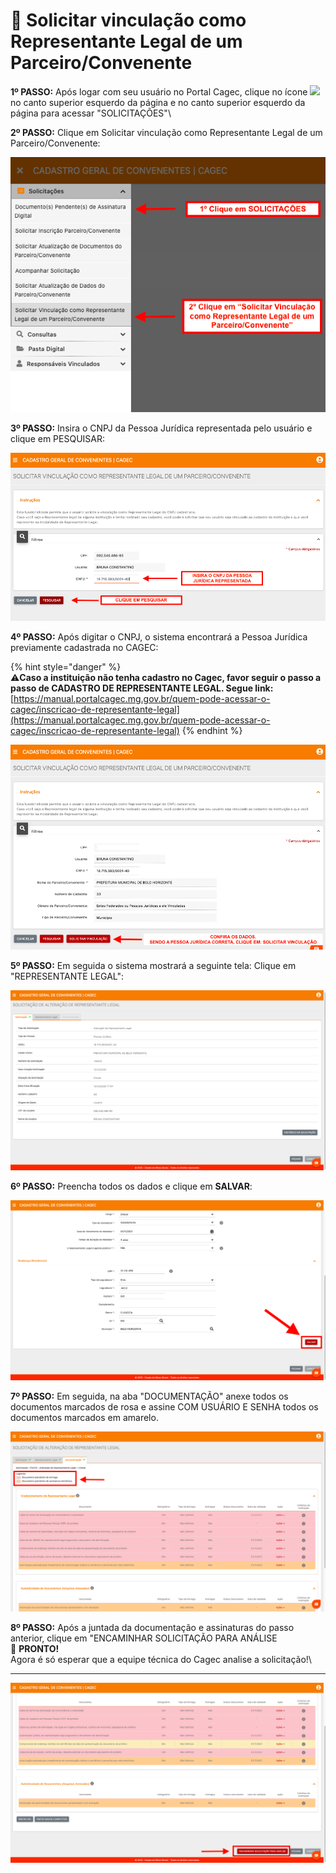 # 🧩 Solicitar vinculação como Representante Legal de um Parceiro/Convenente

**1º PASSO:** Após logar com seu usuário no Portal Cagec, clique no ícone ![](https://firebasestorage.googleapis.com/v0/b/gitbook-28427.appspot.com/o/assets%2F-Lz3vtvsJLmY9bJtxnM8%2F-Lzx\_oPwFEjlGCK7zSKR%2F-Lzxigmhyxh\_PhDJ3CSK%2Fimage.png?alt=media\&token=dd615734-4b20-41b4-9a1f-8e08c00ae4d4) no canto superior esquerdo da página e no canto superior esquerdo da página para acessar "SOLICITAÇÕES"\


**2º PASSO:** Clique em Solicitar vinculação como Representante Legal de um Parceiro/Convenente:

![](<.gitbook/assets/01-alterar-representnte-legal- (1).png>)

**3º PASSO:**  Insira o CNPJ da Pessoa Jurídica representada pelo usuário e clique em PESQUISAR:

![](<.gitbook/assets/2 (3).png>)

**4º PASSO:**  Após digitar o CNPJ, o sistema encontrará a Pessoa Jurídica previamente cadastrada no CAGEC:

{% hint style="danger" %}
\
⚠️**Caso a instituição não tenha cadastro no Cagec, favor seguir o passo a passo de CADASTRO DE REPRESENTANTE LEGAL. Segue link:**\
[https://manual.portalcagec.mg.gov.br/quem-pode-acessar-o-cagec/inscricao-de-representante-legal](https://manual.portalcagec.mg.gov.br/quem-pode-acessar-o-cagec/inscricao-de-representante-legal)
{% endhint %}

![](<.gitbook/assets/3 (3).png>)

**5º PASSO:** Em seguida o sistema mostrará a seguinte tela: Clique em \
"REPRESENTANTE LEGAL":

![](<.gitbook/assets/4 (3).png>)

**6º PASSO:** Preencha todos os dados e clique em **SALVAR**:

![](<.gitbook/assets/5 (3).png>)

**7º PASSO:** Em seguida, na aba "DOCUMENTAÇÃO" anexe todos os documentos marcados de rosa e assine COM USUÁRIO E SENHA todos os documentos marcados em amarelo.

![](<.gitbook/assets/7 (2).png>)

**8º PASSO:**  Após a juntada da documentação e assinaturas do passo anterior, clique em "ENCAMINHAR SOLICITAÇÃO PARA ANÁLISE\
🎩 **PRONTO!**\
Agora é só esperar que a equipe técnica do Cagec analise a solicitação!\
****

![](<.gitbook/assets/8 (2).png>)

